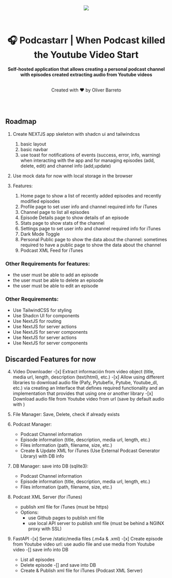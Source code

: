 <div align="center">
  <a href="https://oliverbarreto.com">
    <img src="https://www.oliverbarreto.com/images/site-logo.png" />
  </a>
</div>
</br>
</br>
<div align="center">
  <h1>🎧 Podcastarr | When Podcast killed the Youtube Video Start </h1>
  <strong>Self-hosted application that allows creating a personal podcast channel with episodes created extracting audio from Youtube videos</strong>
  </br>
  </br>
  <p>Created with ❤️ by Oliver Barreto</p>
</div>

</br>
</br>

## Roadmap

1. Create NEXTJS app skeleton with shadcn ui and tailwindcss

   1. basic layout
   2. basic navbar
   3. use toast for notifications of events (success, error, info, warning) when interacting with the app and for managing episodes (add, delete, edit) and channel info (add,update)

2. Use mock data for now with local storage in the browser
3. Features:

   1. Home page to show a list of recently added episodes and recently modified episodes
   2. Profile page to set user info and channel required info for iTunes
   3. Channel page to list all episodes
   4. Episode Details page to show details of an episode
   5. Stats page to show stats of the channel
   6. Settings page to set user info and channel required info for iTunes
   7. Dark Mode Toggle
   8. Personal Public page to show the data about the channel: sometimes required to have a public page to show the data about the channel
   9. Podcast XML Feed for iTunes

### Other Requirements for features:

- the user must be able to add an episode
- the user must be able to delete an episode
- the user must be able to edit an episode

### Other Requirements:

- Use TailwindCSS for styling
- Use Shadcn UI for components
- Use NextJS for routing
- Use NextJS for server actions
- Use NextJS for server components
- Use NextJS for server actions
- Use NextJS for server components

## Discarded Features for now

4. Video Downloader -[x] Extract información from video object (title, media url, length, description (text/html), etc.) -[x] Allow using different libraries to download audio file (Pafy, Pytubefix, Pytube, Youtube_dl, etc.) via creating an Interface that defines required functionality and an implementation that provides that using one or another library -[x] Download audio file from Youtube video from url (save by default audio with )

5. File Manager: Save, Delete, check if already exists

6. Podcast Manager:

   - Podcast Channel information
   - Episode information (title, description, media url, length, etc.)
   - Files information (path, filename, size, etc.)
   - Create & Update XML for iTunes (Use External Podcast Generator Library) with DB info

7. DB Manager: save into DB (sqlite3):

   - Podcast Channel information
   - Episode information (title, description, media url, length, etc.)
   - Files information (path, filename, size, etc.)

8. Podcast XML Server (for iTunes)

   - publish xml file for iTunes (must be https)
   - Options:
     - use Github pages to publish xml file
     - use local API server to publish xml file (must be behind a NGINX proxy with SSL)

9. FastAPI -[x] Serve /static/media files (.m4a & .xml) -[x] Create episode from Youtube video url: use audio file and use media from Youtube video
   -[] save info into DB
   - List all episodes
   - Delete episode
     -[] and save into DB
   - Create & Publish xml file for iTunes (Podcast XML Server)
